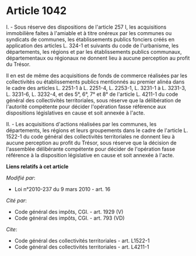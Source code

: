 # Article 1042

I. - Sous réserve des dispositions de l'article 257 I, les acquisitions immobilière faites à l'amiable et à titre onéreux par
les communes ou syndicats de communes, les établissements publics fonciers créés en application des articles L. 324-1 et
suivants du code de l'urbanisme, les départements, les régions et par les établissements publics communaux, départementaux ou
régionaux ne donnent lieu à aucune perception au profit du Trésor.

Il en est de même des acquisitions de fonds de commerce réalisées par les collectivités ou établissements publics mentionnés
au premier alinéa dans le cadre des articles L. 2251-1 à L. 2251-4, L. 2253-1, L. 3231-1 à L. 3231-3, L. 3231-6, L. 3232-4,
et des 5°, 6°, 7° et 8° de l'article L. 4211-1 du code général des collectivités territoriales, sous réserve que la
délibération de l'autorité compétente pour décider l'opération fasse référence aux dispositions législatives en cause et soit
annexée à l'acte.

II. - Les acquisitions d'actions réalisées par les communes, les départements, les régions et leurs groupements dans le cadre
de l'article L. 1522-1 du code général des collectivités territoriales ne donnent lieu à aucune perception au profit du
Trésor, sous réserve que la décision de l'assemblée délibérante compétente pour décider de l'opération fasse référence à la
disposition législative en cause et soit annexée à l'acte.

**Liens relatifs à cet article**

_Modifié par_:

  - Loi n°2010-237 du 9 mars 2010 - art. 16

_Cité par_:

  - Code général des impôts, CGI. - art. 1929 (V)
  - Code général des impôts, CGI. - art. 793 (VD)

_Cite_:

  - Code général des collectivités territoriales - art. L1522-1
  - Code général des collectivités territoriales - art. L4211-1
